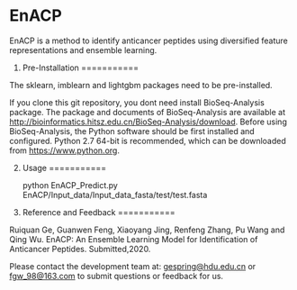 # EnACP
 
EnACP is a method to identify anticancer peptides using diversified feature representations and ensemble learning.


1. Pre-Installation
===========

The sklearn, imblearn and lightgbm packages need to be pre-installed. 

If you clone this git repository, you dont need install BioSeq-Analysis package.
The package and documents of BioSeq-Analysis are available at http://bioinformatics.hitsz.edu.cn/BioSeq-Analysis/download. 
Before using BioSeq-Analysis, the Python software should be first installed and configured. Python 2.7 64-bit is recommended, which can be downloaded from https://www.python.org. 



2. Usage 
===========
  
     python  EnACP_Predict.py EnACP/Input_data/Input_data_fasta/test/test.fasta


3. Reference and Feedback
===========

  Ruiquan Ge, Guanwen Feng, Xiaoyang Jing, Renfeng Zhang, Pu Wang and Qing Wu. EnACP: An Ensemble Learning Model for Identification of     Anticancer Peptides. Submitted,2020.
 
  Please contact the development team at: gespring@hdu.edu.cn or fgw_98@163.com to submit questions or feedback for us.
